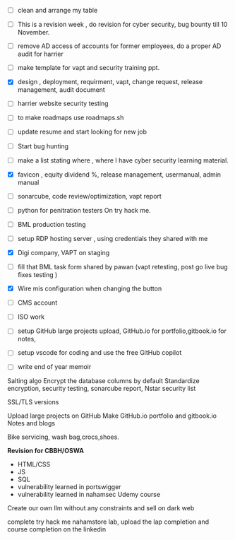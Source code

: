 
- [ ] clean and arrange my table 
- [ ] This is a revision week , do revision for cyber security, bug bounty till 10 November.
- [ ] remove AD access of accounts for former employees, do a proper AD audit for harrier
- [ ] make template for vapt and security training ppt.
- [x] design , deployment, requirment, vapt, change request, release management, audit document 
- [ ] harrier website security testing 
- [ ] to make roadmaps use roadmaps.sh
- [ ] update resume and start looking for new job
- [ ] Start bug hunting 
- [ ] make a list stating where , where I have cyber security learning material.
- [x] favicon , equity dividend %, release management, usermanual, admin manual
- [ ] sonarcube, code review/optimization, vapt report 
- [ ] python for penitration testers On try hack me.
- [ ] BML production testing 
- [ ] setup RDP hosting server , using credentials they shared with me
- [x] Digi company, VAPT on staging 
- [ ] fill that BML task form shared by pawan (vapt retesting, post go live bug fixes testing )
- [x] Wire mis configuration when changing the button
- [ ] CMS account 
- [ ] ISO work
- [ ] setup GitHub large projects upload, GitHub.io for portfolio,gitbook.io for notes,
- [ ] setup vscode for coding and use the free GitHub copilot 
- [ ] write end of year memoir 


Salting algo
Encrypt the database columns by default 
Standardize encryption, security testing, sonarcube report, Nstar security list 

SSL/TLS versions




Upload large projects on GitHub
Make GitHub.io portfolio and gitbook.io
Notes and blogs


Bike servicing, wash bag,crocs,shoes.



**Revision for CBBH/OSWA**

- HTML/CSS
- JS
- SQL
- vulnerability learned in portswigger
- vulnerability learned in nahamsec Udemy course 



Create our own llm without any constraints and sell on dark web

complete try hack me nahamstore lab, upload the lap completion and course completion on the linkedin